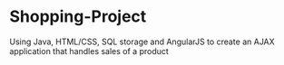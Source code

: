 # Shopping-Project

Using Java, HTML/CSS, SQL storage and AngularJS to create an AJAX application that handles sales of a product
